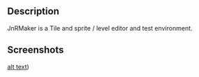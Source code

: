 ## Description
JnRMaker is a Tile and sprite / level editor and test environment.

## Screenshots
[alt text](https://github.com/MarkusWende/JnRMaker/blob/master/doc/shot_01.png "Screenshot 00"))
